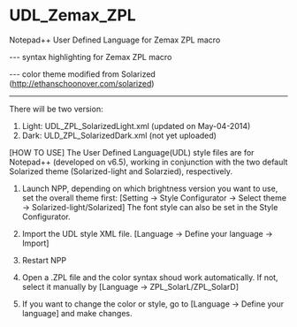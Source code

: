 UDL_Zemax_ZPL
=============

Notepad++ User Defined Language for Zemax ZPL macro

  --- syntax highlighting for Zemax ZPL macro

  --- color theme modified from Solarized (http://ethanschoonover.com/solarized)

  --- 

There will be two version:
1. Light: UDL_ZPL_SolarizedLight.xml  (updated on May-04-2014)
2. Dark:  ULD_ZPL_SolarizedDark.xml   (not yet uploaded)

[HOW TO USE]
The User Defined Language(UDL) style files are for Notepad++ (developed on v6.5), working in conjunction with the two default Solarized theme (Solarized-light and Solarzied), respectively.

1. Launch NPP, depending on which brightness version you want to use, set the overall theme first:
  [Setting -> Style Configurator -> Select theme -> Solarized-light/Solarized]
  The font style can also be set in the Style Configurator.

2. Import the UDL style XML file.
  [Language -> Define your language -> Import]

3. Restart NPP

4. Open a .ZPL file and the color syntax shoud work automatically. If not, select it manually by
  [Language -> ZPL_SolarL/ZPL_SolarD]

5. If you want to change the color or style, go to
  [Language -> Define your language] and make changes.
